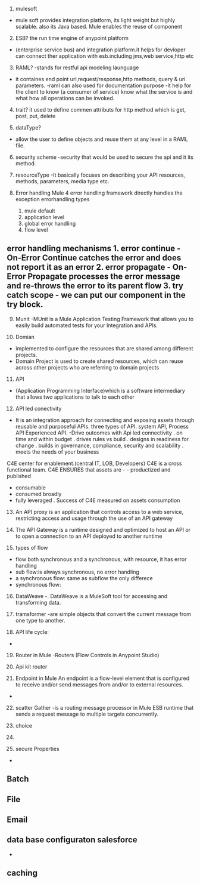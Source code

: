 1. mulesoft
- mule soft provides integration platform,  its light weight but highly scalable. also its Java based. Mule enables the reuse of component

2. ESB? the run time engine of anypoint platform
- (enterprise service bus) and integration platform.it helps for devloper can
 connect ther application with esb.including jms,web service,http etc

3. RAML?
-stands for restful api modeling launguage
- it containes end point url,request/response,http methods, query & uri parameters.
-raml can also used for documentation purpose
-it help for the client to know (a consumer of service) know what the service is and what how all operations can be invoked.

4. trait?
it used to define commen attributs for http method which is get, post, put, delete

5. dataType?
- allow the user to define objects and reuse them at any level in a RAML file.

6. security scheme
-security that would be used to secure the api and it its method.

7. resourceType
-It basically focuses on describing your API resources, methods, parameters, media type etc.

8. Error handling
Mule 4 error handling framework directly handles the exception
errorhandling types
	1. mule default
	2. application level
	3. global error handling
	4. flow level
	
error handling mechanisms
	1. error continue - On-Error Continue catches the error and does not report it as an error
	2. error propagate -  On-Error Propagate processes the error message and re-throws the error to its parent flow
	3. try catch scope - we can put our component in the try block.
-
9. Munit
-MUnit is a Mule Application Testing Framework that allows you to easily build automated tests for your Integration and APIs.

10. Domian
- implemented to configure the resources that are shared among different projects.
- Domain Project is used to create shared resources, which can reuse across other projects who are referring to domain projects

11. API
- (Application Programming Interface)which is a software intermediary that allows two applications to talk to each other

12. API led conectivity
- It is an integration approach for connecting and exposing assets through reusable and purposeful APIs.
three types of API. system API, Process API Experienced API.
-Drive outcomes with Api led connectivity
. on time and within budget
. drives rules vs build
. designs in readiness for change
. builds in governance, compliance, security and scalability
. meets the needs of your business

C4E  center for enablement.(central IT, LOB, Developers) C4E is a cross functional team. C4E ENSURES that assets are - - productized and published
- consumable
- consumed broadly
- fully leveraged
. Success of C4E measured on assets consumption

13. An API proxy is an application that controls access to a web service,
restricting access and usage through the use of an API gateway

14.  The API Gateway is a runtime designed and optimized to host an API
or to open a connection to an API deployed to another runtime

15. types of flow
- flow both synchronous and a synchronous, with resource, it has error handling 
- sub flow:is always synchronous, no error handling 
- a synchronous flow: same as subflow the only differece 
- synchronous flow:

16. DataWeave
-. DataWeave is a MuleSoft tool for accessing and transforming data.
17. tramsformer
-are simple objects that convert the current message from one type to another.

18. API life cycle:  
-
19. Router in Mule
-Routers (Flow Controls in Anypoint Studio) 

20. Api kit router 

21. Endpoint in Mule
An endpoint is a flow-level element that is configured to receive and/or send messages from and/or to external resources. 
-
22. scatter Gather
-is a routing message processor in Mule ESB runtime that sends a request message to multiple targets concurrently.
 
23. choice

24. 
25. secure Properties
-
Batch
-
File
-
Email
-
data base configuraton
salesforce
-

-
caching
-




